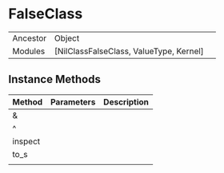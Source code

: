 # FalseClass
|  |  |  |
| --- | --- | --- |
| Ancestor | Object |
| Modules | [NilClassFalseClass, ValueType, Kernel] |


## Instance Methods

| Method | Parameters | Description |
| --- | --- | --- |
| & |  |  |
| ^ |  |  |
| inspect |  |  |
| to_s |  |  |
| | |  |  |
